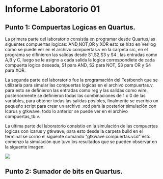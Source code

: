 # Informe Laboratorio 01 
## Punto 1: Compuertas Logicas en Quartus.

 La primera parte del laboratorio consistia en programar desde Quartus,las siguentes compuertas logicas: AND,NOT,OR y XOR esto se hizo en Verilog como se puede ver en el archivo compuertas.v en la carpeta src, en el programa se difinieron las salidas desde S1,S2,S3 y S4 , las entradas como A,B y C, luego se le asigno a cada salida la logica correspondiete de cada compuerta logica deseada, S1 para AND, S2 para NOT, S3 para OR y S4 para XOR.

 La segunda parte del laboratorio fue la programación del Testbench que se utilizaria para simular las compuertas logicas en el archivo compuertas.v, para esto se definieron las entradas como reg y las salidas como wire, posteriormente se definieron todas las combinaciones de 1 o 0 de las variables, para obtener todas las salidas posibles, finalmente se escribio un pequeño script para crear un archivo .vcd para la posterior simulación con Icarus y gtkwave, todo lo anterior se puede ver en el archivo compuertas_tb.v.

 La ultima parte del laboratorio consistio en la simulación de las compuertas logicas con Icarus y gtkwave, para esto desde la carpeta build en el terminal se corrio el siguente comando "gtkwave compuertas.vcd" esto comenzo la simulación que tuvo los resultados que se pueden observar en la siguente imagen:

 ![](assets/partitionsdisk.PNG)


## Punto 2: Sumador de bits en Quartus.




